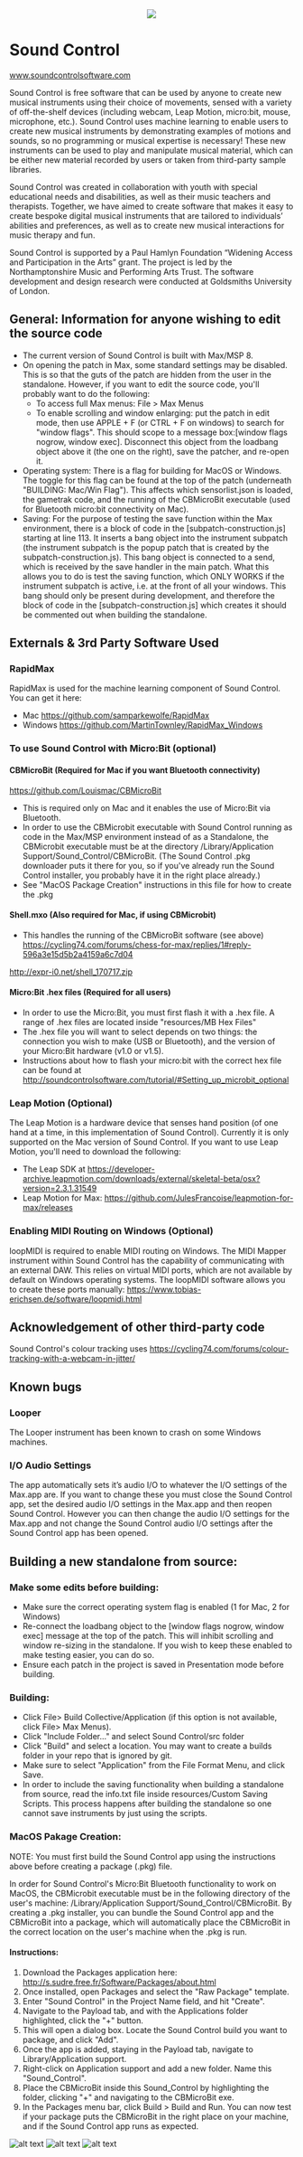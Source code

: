 <div style="text-align:center"><a href="http://www.youtube.com/watch?v=byqQttte1-g"><img src="https://media.giphy.com/media/H3wKJfIgHZxy62cz0K/giphy.gif"/></a></div>


# Sound Control

www.soundcontrolsoftware.com

Sound Control is free software that can be used by anyone to create new musical instruments using their choice of movements, sensed with a variety of off-the-shelf devices (including webcam, Leap Motion, micro:bit, mouse, microphone, etc.). Sound Control uses machine learning to enable users to create new musical instruments by demonstrating examples of motions and sounds, so no programming or musical expertise is necessary! These new instruments can be used to play and manipulate musical material, which can be either new material recorded by users or taken from third-party sample libraries.

Sound Control was created in collaboration with youth with special educational needs and disabilities, as well as their music teachers and therapists. Together, we have aimed to create software that makes it easy to create bespoke digital musical instruments that are tailored to individuals’ abilities and preferences, as well as to create new musical interactions for music therapy and fun.

Sound Control is supported by a Paul Hamlyn Foundation “Widening Access and Participation in the Arts” grant. The project is led by the Northamptonshire Music and Performing Arts Trust. The software development and design research were conducted at Goldsmiths University of London.

## General: Information for anyone wishing to edit the source code
* The current version of Sound Control is built with Max/MSP 8. 
* On opening the patch in Max, some standard settings may be disabled. This is so that the guts of the patch are hidden from the user in the standalone. However, if you want to edit the source code, you'll probably want to do the following:
	* To access full Max menus: File > Max Menus
	* To enable scrolling and window enlarging: put the patch in edit mode, then use APPLE + F (or CTRL + F on windows) to search for "window flags". This should scope to a message box:[window flags nogrow, window exec]. Disconnect this object from the loadbang object above it (the one on the right), save the patcher, and re-open it.
* Operating system: There is a flag for building for MacOS or Windows. The toggle for this flag can be found at the top of the patch (underneath "BUILDING: Mac/Win Flag"). This affects which sensorlist.json is loaded, the gametrak code, and the running of the CBMicroBit executable (used for Bluetooth micro:bit connectivity on Mac).
* Saving: For the purpose of testing the save function within the Max environment, there is a block of code in the [subpatch-construction.js] starting at line 113. It inserts a bang object into the instrument subpatch (the instrument subpatch is the popup patch that is created by the subpatch-construction.js). This bang object is connected to a send, which is received by the save handler in the main patch. What this allows you to do is test the saving function, which ONLY WORKS if the instrument subpatch is active, i.e. at the front of all your windows. This bang should only be present during development, and therefore the block of code in the [subpatch-construction.js] which creates it should be commented out when building the standalone.

## Externals & 3rd Party Software Used
	
### RapidMax
RapidMax is used for the machine learning component of Sound Control. You can get it here:
* Mac
https://github.com/samparkewolfe/RapidMax
* Windows
https://github.com/MartinTownley/RapidMax_Windows


### To use Sound Control with Micro:Bit (optional)

#### CBMicroBit (Required for Mac if you want Bluetooth connectivity)
https://github.com/Louismac/CBMicroBit

* This is required only on Mac and it enables the use of Micro:Bit via Bluetooth.
* In order to use the CBMicrobit executable with Sound Control running as code in the Max/MSP environment instead of as a Standalone, the CBMicrobit executable must be at the directory /Library/Application Support/Sound_Control/CBMicroBit. (The Sound Control .pkg downloader puts it there for you, so if you've already run the Sound Control installer, you probably have it in the right place already.)
* See "MacOS Package Creation" instructions in this file for how to create the .pkg

#### Shell.mxo (Also required for Mac, if using CBMicrobit)
* This handles the running of the CBMicroBit software (see above)
https://cycling74.com/forums/chess-for-max/replies/1#reply-596a3e15d5b2a4159a6c7d04 

http://expr-i0.net/shell_170717.zip

#### Micro:Bit .hex files (Required for all users)
* In order to use the Micro:Bit, you must first flash it with a .hex file. A range of .hex files are located inside "resources/MB Hex Files"
* The .hex file you will want to select depends on two things: the connection you wish to make (USB or Bluetooth), and the version of your Micro:Bit hardware (v1.0 or v1.5). 
* Instructions about how to flash your micro:bit with the correct hex file can be found at http://soundcontrolsoftware.com/tutorial/#Setting_up_microbit_optional

### Leap Motion (Optional)
The Leap Motion is a hardware device that senses hand position (of one hand at a time, in this implementation of Sound Control). Currently it is only supported on the Mac version of Sound Control. If you want to use Leap Motion, you'll need to download the following:
* The Leap SDK at https://developer-archive.leapmotion.com/downloads/external/skeletal-beta/osx?version=2.3.1.31549
* Leap Motion for Max: https://github.com/JulesFrancoise/leapmotion-for-max/releases

### Enabling MIDI Routing on Windows (Optional)
loopMIDI is required to enable MIDI routing on Windows. The MIDI Mapper instrument within Sound Control has the capability of communicating with an external DAW. This relies on virtual MIDI ports, which are not available by default on Windows operating systems. The loopMIDI software allows you to create these ports manually: https://www.tobias-erichsen.de/software/loopmidi.html

## Acknowledgement of other third-party code
Sound Control's colour tracking uses 
https://cycling74.com/forums/colour-tracking-with-a-webcam-in-jitter/

## Known bugs
### Looper
The Looper instrument has been known to crash on some Windows machines. 
### I/O Audio Settings
The app automatically sets it’s audio I/O to whatever the I/O settings of the Max.app are. If you want to change these you must close the Sound Control app, set the desired audio I/O settings in the Max.app and then reopen Sound Control. However you can then change the audio I/O settings for the Max.app and not change the Sound Control audio I/O settings after the Sound Control app has been opened.

## Building a new standalone from source:

### Make some edits before building:
* Make sure the correct operating system flag is enabled (1 for Mac, 2 for Windows)
* Re-connect the loadbang object to the [window flags nogrow, window exec] message at the top of the patch. This will inhibit scrolling and window re-sizing in the standalone. If you wish to keep these enabled to make testing easier, you can do so. 
* Ensure each patch in the project is saved in Presentation mode before building.

### Building:
* Click File> Build Collective/Application (if this option is not available, click File> Max Menus).
* Click "Include Folder..." and select Sound Control/src folder
* Click "Build" and select a location. You may want to create a builds folder in your repo that is ignored by git.
* Make sure to select "Application" from the File Format Menu, and click Save.
* In order to include the saving functionality when building a standalone from source, read the info.txt file inside resources/Custom Saving Scripts. This process happens after building the standalone so one cannot save instruments by just using the scripts.

### MacOS Pakage Creation:
NOTE: You must first build the Sound Control app using the instructions above before creating a package (.pkg) file.

In order for Sound Control's Micro:Bit Bluetooth functionality to work on MacOS, the CBMicrobit executable must be in the following directory of the user's machine: /Library/Application Support/Sound_Control/CBMicroBit. By creating a .pkg installer, you can bundle the Sound Control app and the CBMicroBit into a package, which will automatically place the CBMicroBit in the correct location on the user's machine when the .pkg is run. 

#### Instructions:
1. Download the Packages application here:  http://s.sudre.free.fr/Software/Packages/about.html
2. Once installed, open Packages and select the "Raw Package" template.
3. Enter "Sound Control" in the Project Name field, and hit "Create".
4. Navigate to the Payload tab, and with the Applications folder  highlighted, click the "+" button.
5. This will open a dialog box. Locate the Sound Control build you want to package, and click "Add".
6. Once the app is added, staying in the Payload tab, navigate to Library/Application support.
7. Right-click on Application support and add a new folder. Name this "Sound\_Control".
8. Place the CBMicroBit inside this Sound\_Control by highlighting the folder, clicking "+" and navigating to the CBMicroBit exe.
9. In the Packages menu bar, click Build > Build and Run. You can now test if your package puts the CBMicroBit in the right place on your machine, and if the Sound Control app runs as expected.


![alt text](/logos/NMPAT_long.jpg?raw=true "Logo1")
![alt text](/logos/pfh.jpg?raw=true "Logo2")
![alt text](/logos/Youth_Music.jpg?raw=true "Logo3")





